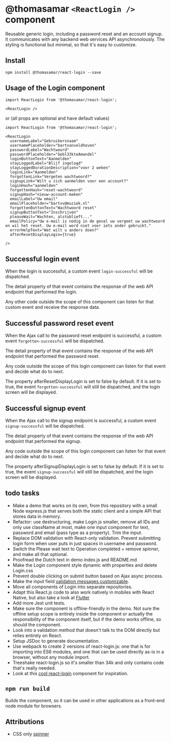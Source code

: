 # @thomasamar `<ReactLogin />` component
Reusable generic login, including a password reset and an account signup.
It communicates with any backend web services API asynchronolously.
The styling is functional but minimal, so that it's easy to customize.

## Install
```
npm install @thomasamar/react-login --save
```

## Usage of the Login component
```
import ReactLogin from '@thomasamar/react-login';

<ReactLogin />
```

or (all props are optional and have default values)

```
import ReactLogin from '@thomasamar/react-login';

<ReactLogin
  usernameLabel="Gebruikersnaam"
  usernamePlaceholder="bartvanveldhoven"
  passwordLabel="Wachtwoord"
  passwordPlaceholder="Gebl33kteAmandel"
  loginButtonText="Aanmelden"
  stayLoggedLabel="Blijf ingelogd"
  stayLoggedDurationDescription="voor 2 weken"
  loginLink="Aanmelden"
  forgottenLink="Vergeten wachtwoord?"
  signupLink="Wilt u zich aanmelden voor een account?"
  loginHash="aanmelden"
  forgottenHash="reset-wachtwoord"
  signupHash="nieuw-account-maken"
  emailLabel="Uw email"
  emailPlaceholder="bartvv@muziek.nl"
  forgottenButtonText="Wachtwoord reset"
  signupButtonText="Inschrijven"
  pleaseWait="Wachten, alstublieft..."
  emailPolicy="Uw e-mail is nodig in de geval uw vergeet uw wachtwoord en wil het reset. Uw e-mail word niet voor iets ander gebruikt."
  errorHelpText="Wat wilt u anders doen?"
  afterResetDisplayLogin={true}

/>
```

## Successful login event
When the login is successful, a custom event `login-successful` will be dispatched.

The detail property of that event contains the response of the web API endpoint that performed the login.

Any other code outside the scope of this component can listen for that custom event and receive the response data.

## Successful password reset event
When the Ajax call to the password reset endpoint is successful, a custom event `forgotten-successful` will be dispatched.

The detail property of that event contains the response of the web API endpoint that performed the password reset.

Any code outside the scope of this login component can listen for that event and decide what do to next.

The property afterResetDisplayLogin is set to false by default. If it is set to true, the event `forgotten-successful` will still be dispatched, and the login screen will be displayed.

## Successful signup event
When the Ajax call to the signup endpoint is successful, a custom event `signup-successful` will be dispatched.

The detail property of that event contains the response of the web API endpoint that performed the signup.

Any code outside the scope of this login component can listen for that event and decide what do to next.

The property afterSignupDisplayLogin is set to false by default. If it is set to true, the event `signup-successful` will still be dispatched, and the login screen will be displayed.

## todo tasks
- Make a demo that works on its own, from this repository with a small Node express.js that serves both the static client and a simple API that stores data in memory.
- Refactor: use destructuring, make Login.js smaller, remove all IDs and only use className at most, make one input component for text, password and email (pass type as a property). Trim the input.
- Replace DOM validation with React-only validation. Prevent submitting login form when user puts in just spaces in username and password.
- Switch the Please wait text to Operation completed + remove spinner, and make all that optional.
- Proofread the Dutch text in demo index.js and README.md
- Make the Login component style dynamic with properties and delete Login.css
- Prevent double clicking on submit button based on Ajax async process.
- Make the input field [validation messages customizable](https://developer.mozilla.org/en-US/docs/Learn/HTML/Forms/Form_validation).
- Move all components of Login into separate repositories.
- Adapt this React.js code to also work natively in mobiles with React Native, but also take a look at [Flutter](https://flutter.dev/docs/get-started/flutter-for/react-native-devs)
- Add more Jest unit tests.
- Make sure the component is offline-friendly in the demo. Not sure the offline setup scope is entirely inside the component or actually the responsibility of the component itself, but if the demo works offline, so should the component.
- Look into a validation method that doesn't talk to the DOM directly but relies entirely on React.
- Setup JSDoc to generate documentation.
- Use webpack to create 2 versions of react-login.js: one that is for importing into ES6 modules, and one that can be used directly as-is in a browser, without any module import.
- Treeshake react-login.js so it's smaller than 34k and only contains code that's really needed.
- Look at this [cool react-login](https://www.npmjs.com/package/react-modal-login) component for inspiration.

## `npm run build`
Builds the component, so it can be used in other applications as a front-end node module for browsers.

## Attributions
- CSS only [spinner](http://tobiasahlin.com/spinkit/)
